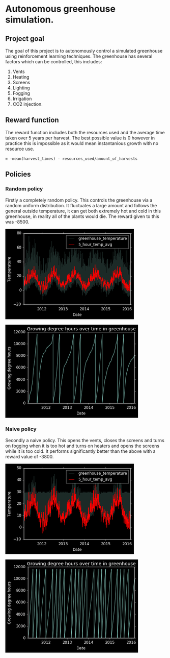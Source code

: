 # Autonomous greenhouse simulation.
## Project goal
The goal of this project is to autonomously control a simulated greenhouse using reinforcement learning techniques. The greenhouse has several factors which can be controlled, this includes:
  1. Vents
  2. Heating
  3. Screens
  4. Lighting
  5. Fogging
  6. Irrigation
  7. CO2 injection.
## Reward function
The reward function includes both the resources used and the average time taken over 5 years per harvest. The best possible value is 0 however in practice this is impossible as it would mean instantanious growth with no resource use.

    = -mean(harvest_times) - resources_used/amount_of_harvests
## Policies
### Random policy
Firstly a completely random policy. This controls the greenhouse via a random uniform distribution. It fluctuates a large amount and follows the general outside temperature, it can get both extremely hot and cold in this greenhouse, in reality all of the plants would die.
The reward given to this was -8500.

![Random temperatures](https://github.com/tonzowonzo/greenhouse/blob/master/images/randomtemps.png)

![Random harvest times](https://github.com/tonzowonzo/greenhouse/blob/master/images/randomgdd.png)

### Naive policy
Secondly a naive policy. This opens the vents, closes the screens and turns on fogging when it is too hot and turns on heaters and opens the screens while it is too cold. It performs significantly better than the above with a reward value of -3800.

![Naive temperatures](https://github.com/tonzowonzo/greenhouse/blob/master/images/naivetemps.png)

![Naive harvest times](https://github.com/tonzowonzo/greenhouse/blob/master/images/naivegdd.png)
